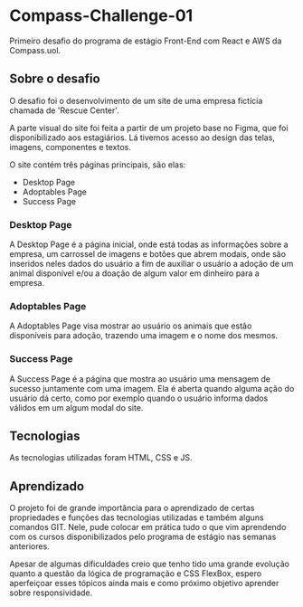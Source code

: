 # Compass-Challenge-01
Primeiro desafio do programa de estágio Front-End com React e AWS da Compass.uol.

## Sobre o desafio
O desafio foi o desenvolvimento de um site de uma empresa fictícia chamada de 'Rescue Center'. 

A parte visual do site foi feita a partir de um projeto base no Figma, que foi disponibilizado aos estagiários. Lá tivemos acesso ao design das telas, imagens, componentes e textos.

O site contém três páginas principais, são elas:
- Desktop Page
- Adoptables Page
- Success Page


### Desktop Page
A Desktop Page é a página inicial, onde está todas as informações sobre a empresa, um carrossel de imagens e botões que abrem modais, onde são inseridos neles dados do usuário a fim de auxiliar o usuário a adoção de um animal disponível e/ou a doação de algum valor em dinheiro para a empresa.

### Adoptables Page
A Adoptables Page visa mostrar ao usuário os animais que estão disponíveis para adoção, trazendo uma imagem e o nome dos mesmos.

### Success Page
A Success Page é a página que mostra ao usuário uma mensagem de sucesso juntamente com uma imagem. Ela é aberta quando alguma ação do usuário dá certo, como por exemplo quando o usuário informa dados válidos em um algum modal do site.

## Tecnologias
As tecnologias utilizadas foram HTML, CSS e JS.

## Aprendizado
O projeto foi de grande importância para o aprendizado de certas propriedades e funções das tecnologias utilizadas e também alguns comandos GIT. Nele, pude colocar em prática tudo o que vim aprendendo com os cursos disponibilizados pelo programa de estágio nas semanas anteriores. 

Apesar de algumas dificuldades creio que tenho tido uma grande evolução quanto a questão da lógica de programação e CSS FlexBox, espero aperfeiçoar esses tópicos ainda mais e como próximo objetivo aprender sobre responsividade.
